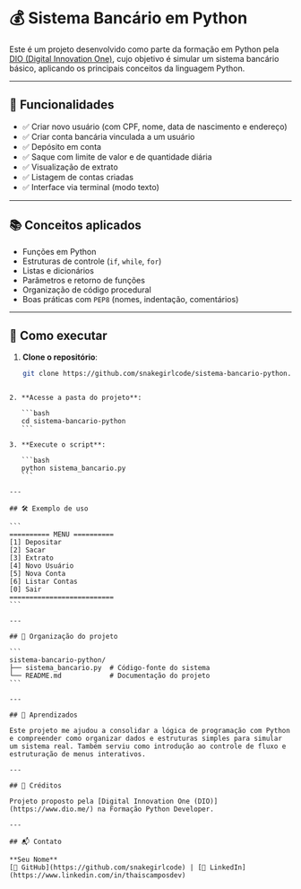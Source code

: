 # 💰 Sistema Bancário em Python

Este é um projeto desenvolvido como parte da formação em Python pela [DIO (Digital Innovation One)](https://www.dio.me/), cujo objetivo é simular um sistema bancário básico, aplicando os principais conceitos da linguagem Python.

---

## 📌 Funcionalidades

- ✅ Criar novo usuário (com CPF, nome, data de nascimento e endereço)
- ✅ Criar conta bancária vinculada a um usuário
- ✅ Depósito em conta
- ✅ Saque com limite de valor e de quantidade diária
- ✅ Visualização de extrato
- ✅ Listagem de contas criadas
- ✅ Interface via terminal (modo texto)

---

## 📚 Conceitos aplicados

- Funções em Python
- Estruturas de controle (`if`, `while`, `for`)
- Listas e dicionários
- Parâmetros e retorno de funções
- Organização de código procedural
- Boas práticas com `PEP8` (nomes, indentação, comentários)

---

## 🧪 Como executar

1. **Clone o repositório**:
   ```bash
   git clone https://github.com/snakegirlcode/sistema-bancario-python.git
````

2. **Acesse a pasta do projeto**:

   ```bash
   cd sistema-bancario-python
   ```

3. **Execute o script**:

   ```bash
   python sistema_bancario.py
   ```

---

## 🛠 Exemplo de uso

```
========== MENU ==========
[1] Depositar
[2] Sacar
[3] Extrato
[4] Novo Usuário
[5] Nova Conta
[6] Listar Contas
[0] Sair
==========================
```

---

## 📁 Organização do projeto

```
sistema-bancario-python/
├── sistema_bancario.py  # Código-fonte do sistema
└── README.md            # Documentação do projeto
```

---

## 🧠 Aprendizados

Este projeto me ajudou a consolidar a lógica de programação com Python e compreender como organizar dados e estruturas simples para simular um sistema real. Também serviu como introdução ao controle de fluxo e estruturação de menus interativos.

---

## 📌 Créditos

Projeto proposto pela [Digital Innovation One (DIO)](https://www.dio.me/) na Formação Python Developer.

---

## 📬 Contato

**Seu Nome**
[🔗 GitHub](https://github.com/snakegirlcode) | [🔗 LinkedIn](https://www.linkedin.com/in/thaiscamposdev)

